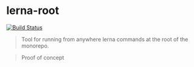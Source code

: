 # lerna-root
[![Build Status](https://travis-ci.com/allenevans/lerna-root.svg?branch=master)](https://travis-ci.com/allenevans/lerna-root)

> Tool for running from anywhere lerna commands at the root of the monorepo.

> Proof of concept
